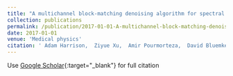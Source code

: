 ```yaml
---
title: "A multichannel block-matching denoising algorithm for spectral photon-counting CT images"
collection: publications
permalink: /publication/2017-01-01-A-multichannel-block-matching-denoising-algorithm-for-spectral-photon-counting-CT-images
date: 2017-01-01
venue: 'Medical physics'
citation: ' Adam Harrison,  Ziyue Xu,  Amir Pourmorteza,  David Bluemke,  Daniel Mollura, &quot;A multichannel block-matching denoising algorithm for spectral photon-counting CT images.&quot; Medical physics, 2017.'
---
```

Use [Google Scholar](https://scholar.google.com/scholar?q=A+multichannel+block+matching+denoising+algorithm+for+spectral+photon+counting+CT+images){:target="_blank"} for full citation